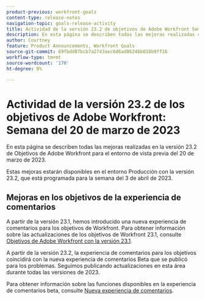 ```yaml
---
product-previous: workfront-goals
content-type: release-notes
navigation-topic: goals-release-activity
title: Actividad de la versión 23.2 de objetivos de Adobe Workfront Semana del 20 de marzo de 2023
description: En esta página se describen todas las mejoras realizadas con la versión 23.2 para los objetivos de Adobe Workfront en el entorno de vista previa. Estas mejoras estarán disponibles en el entorno de producción en la semana del 20 de marzo de 2023.
author: Courtney
feature: Product Announcements, Workfront Goals
source-git-commit: 69fbdd87bcb7a2743aec6d6ad06246b018b9ff16
workflow-type: tm+mt
source-wordcount: '170'
ht-degree: 0%

---
```


# Actividad de la versión 23.2 de los objetivos de Adobe Workfront: Semana del 20 de marzo de 2023

En esta página se describen todas las mejoras realizadas en la versión 23.2 de Objetivos de Adobe Workfront para el entorno de vista previa del 20 de marzo de 2023.

Estas mejoras estarán disponibles en el entorno Producción con la versión 23.2, que está programada para la semana del 3 de abril de 2023.

## Mejoras en los objetivos de la experiencia de comentarios

A partir de la versión 23.1, hemos introducido una nueva experiencia de comentarios para los objetivos de Workfront. Para obtener información sobre las actualizaciones de los objetivos de Workfront 23.1, consulte [Objetivos de Adobe Workfront con la versión 23.1](/help/quicksilver/product-announcements/product-releases/goals-release-activity/goals-23-1-release/goals-23-1-release.md).

A partir de la versión 23.2, la experiencia de comentarios para los objetivos coincidirá con la nueva experiencia de comentarios Beta que se publicó para los problemas. Seguimos publicando actualizaciones en esta área durante todas las versiones de 2023.

Para obtener información sobre las funciones disponibles en la experiencia de comentarios beta, consulte [Nueva experiencia de comentarios](/help/quicksilver/workfront-basics/updating-work-items-and-viewing-updates/unified-commenting-experience.md).